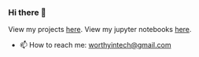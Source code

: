 ### Hi there 👋

View my projects [here](https://worthyag.github.io/).
View my jupyter notebooks [here](https://gist.github.com/worthyag/).

- 📫 How to reach me: worthyintech@gmail.com

<!--
**worthyag/worthyag** is a ✨ _special_ ✨ repository because its `README.md` (this file) appears on your GitHub profile.

Here are some ideas to get you started:

- 🔭 I’m currently working on ...
- 🌱 I’m currently learning ...
- 👯 I’m looking to collaborate on ...
- 🤔 I’m looking for help with ...
- 💬 Ask me about ...
- 📫 How to reach me: ...
- 😄 Pronouns: ...
- ⚡ Fun fact: ...
-->
